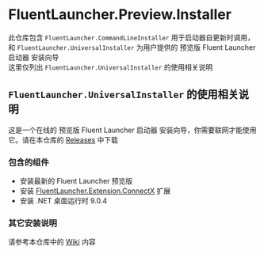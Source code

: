 # FluentLauncher.Preview.Installer

此仓库包含 `FluentLauncher.CommandLineInstaller` 用于启动器自更新时调用， 和 `FluentLauncher.UniversalInstaller` 为用户提供的 预览版 Fluent Launcher 启动器 安装向导  
这里仅列出 `FluentLauncher.UniversalInstaller` 的使用相关说明

## `FluentLauncher.UniversalInstaller` 的使用相关说明

这是一个在线的 预览版 Fluent Launcher 启动器 安装向导，你需要联网才能使用它。请在本仓库的 [Releases](https://github.com/Xcube-Studio/FluentLauncher.Preview.Installer/releases/latest) 中下载  

### 包含的组件

- 安装最新的 Fluent Launcher 预览版
- 安装 [FluentLauncher.Extension.ConnectX](https://github.com/Xcube-Studio/FluentLauncher.Extension.ConnectX) 扩展
- 安装 .NET 桌面运行时 9.0.4

### 其它安装说明

请参考本仓库中的 [Wiki](https://github.com/Xcube-Studio/FluentLauncher.Preview.Installer/wiki) 内容
